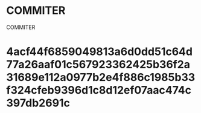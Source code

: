 # COMMITER
COMMITER






# 4acf44f6859049813a6d0dd51c64d77a26aaf01c567923362425b36f2a31689e112a0977b2e4f886c1985b33f324cfeb9396d1c8d12ef07aac474c397db2691c
